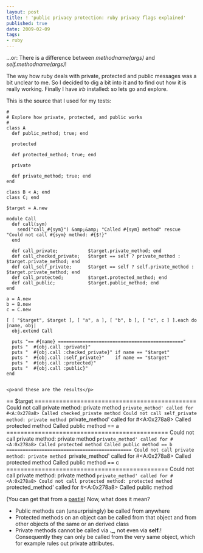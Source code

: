 ```yaml
---
layout: post
title: ! 'public privacy protection: ruby privacy flags explained'
published: true
date: 2009-02-09
tags:
- ruby
---
```

<p>...or: There is a difference between <em>methodname(args)</em> and <em>self.methodname(args)</em>!</p>

<p>The way how ruby deals with private, protected and public messages was a bit unclear to me. So I decided to dig a bit into it and to find out how it is really working. Finally I have <em>irb</em> installed: so lets go and explore.</p>

<p>This is the source that I used for my tests:</p>

```
#
# Explore how private, protected, and public works
#
class A
  def public_method; true; end

  protected

  def protected_method; true; end

  private

  def private_method; true; end
end

class B < A; end
class C; end

$target = A.new

module Call
  def call(sym)
    send("call_#{sym}") &amp;&amp; "Called #{sym} method" rescue "Could not call #{sym} method: #{$!}"
  end

  def call_private;           $target.private_method; end
  def call_checked_private;   $target == self ? private_method : $target.private_method; end
  def call_self_private;      $target == self ? self.private_method : $target.private_method; end
  def call_protected;         $target.protected_method; end
  def call_public;            $target.public_method; end
end

a = A.new
b = B.new
c = C.new

[ [ "$target", $target ], [ "a", a ], [ "b", b ], [ "c", c ] ].each do |name, obj|
  obj.extend Call

  puts "== #{name} =============================================="
  puts "  #{obj.call :private}"
  puts "  #{obj.call :checked_private}" if name == "$target"
  puts "  #{obj.call :self_private}"    if name == "$target"
  puts "  #{obj.call :protected}"
  puts "  #{obj.call :public}"
end


<p>and these are the results</p>

```
== $target ==============================================
  Could not call private method: private method `private_method' called for #<A:0x278a8>
  Called checked_private method
  Could not call self_private method: private method `private_method' called for #<A:0x278a8>
  Called protected method
  Called public method
== a ==============================================
  Could not call private method: private method `private_method' called for #<A:0x278a8>
  Called protected method
  Called public method
== b ==============================================
  Could not call private method: private method `private_method' called for #<A:0x278a8>
  Called protected method
  Called public method
== c ==============================================
  Could not call private method: private method `private_method' called for #<A:0x278a8>
  Could not call protected method: protected method `protected_method' called for #<A:0x278a8>
  Called public method


<p>(You can get that from a <a href="http://pastie.org/376001">pastie</a>) Now, what does it mean?</p>

<ul>
<li>Public methods can (unsurprisingly) be called from anywhere</li>
<li>Protected methods on an object can be called from
that object and from other objects of the same or an derived class</li>
<li>Private methods cannot be called via <strong>.</strong>_, not even
via <strong>self.</strong>! Consequently they can only be called from
the very same object, which for example rules out private attributes.</li>
</ul>

